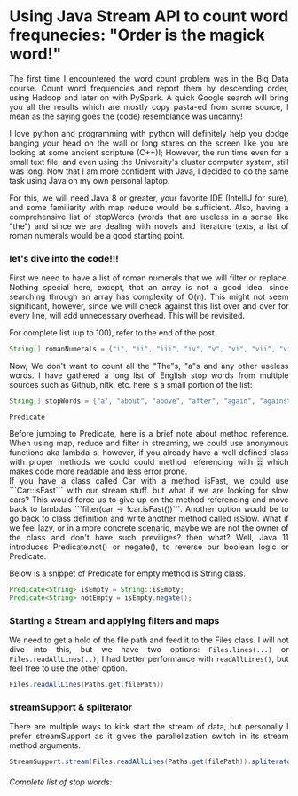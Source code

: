 <style>
        .center {
          margin: auto;
          width: 100%;
          font-size: 18PX;
          /* border: 3px solid #73AD21; */
          padding: 10px;
        }
        /* .center:hover{
          background-color: #34495E;
          color : #FDFEFE;
          } */

        </style>

# Using Java Stream API to count word frequnecies: "Order is the magick word!"

<div style="text-align: justify">
<p>
The first time I encountered the word count problem was in the Big Data course. Count word frequencies and report them by descending order, using Hadoop and later on with PySpark. A quick Google search will bring you all the results which are mostly copy pasta-ed from some source, I mean as the saying goes the (code) resemblance was uncanny!
</p>
<p>
I love python and programming with python will definitely help you dodge banging your head on the wall or long stares on the screen like you are looking at some ancient scripture (C++)!; However, the run time even for a small text file, and even using the University's cluster computer system, still was long. Now that I am more confident with Java, I decided to do the same task using Java on my own personal laptop.
</p>
<p>
For this, we will need Java 8 or greater, your favorite IDE (IntelliJ for sure), and some familiarity with map reduce would be sufficient.
Also, having a comprehensive list of stopWords (words that are useless in a sense like "the") and since we are dealing with novels and literature texts, a list of roman numerals would be a good starting point.
</p>

</div>

### let's dive into the code!!!

<div style="text-align: justify">
<p>
First we need to have a list of roman numerals that we will filter or replace.
Nothing special here, except, that an array is not a good idea, since searching through an array has complexity of O(n). This might not seem significant, however, since we will check against this list over and over for every line, will add unnecessary overhead. This will be revisited.

For complete list (up to 100), refer to the end of the post.
</p>

```java
String[] romanNumerals = {"i", "ii", "iii", "iv", "v", "vi", "vii", "viii"};
```

Now, We don't want to count all the "The"s, "a"s and any other useless words. I have gathered a long list of English stop words from multiple sources such as Github, nltk, etc. here is a small portion of the list:

```java
String[] stopWords = {"a", "about", "above", "after", "again", "against"};
```

`Predicate`
<div style="text-align: justify">
Before jumping to Predicate, here is a brief note about method reference. When using map, reduce and filter in streaming, we could use anonymous functions aka lambda-s, however, if you already have a well defined class with proper methods we could could method referencing with <mark style="background-color: lightgrey"><strong>::</strong></mark> which makes code more readable and less error prone.
<div>

<div style="text-align: justify">
If you have a class called Car with a method isFast, we could use ```Car::isFast``` with our stream stuff. but what if we are looking for slow cars? This would force us to give up on the method referencing and move back to lambdas ```filter(car -> !car.isFast())```. Another option would be to go back to class definition and write another method called isSlow. What if we feel lazy, or in a more concrete scenario, maybe we are not the owner of the class and don't have such previliges? then what? Well, Java 11 introduces Predicate.not() or negate(), to reverse our boolean logic or Predicate.
</div>

Below is a snippet of Predicate for empty method is String class.

```java
Predicate<String> isEmpty = String::isEmpty;
Predicate<String> notEmpty = isEmpty.negate();
```
### Starting a Stream and applying filters and maps

We need to get a hold of the file path and feed it to the Files class. I will not dive into this, but we have two options: ``Files.lines(...)`` or ``Files.readAllLines(..)``, I had better performance with `readAllLines()`, but feel free to use the other option.

```java
Files.readAllLines(Paths.get(filePath))
```

### streamSupport & spliterator
<div style="text-align: justify">
There are multiple ways to kick start the stream of data, but personally I prefer streamSupport as it gives the parallelization switch in its stream method arguments.



```java
StreamSupport.stream(Files.readAllLines(Paths.get(filePath)).spliterator(), true);
```
###### Complete list of stop words:

